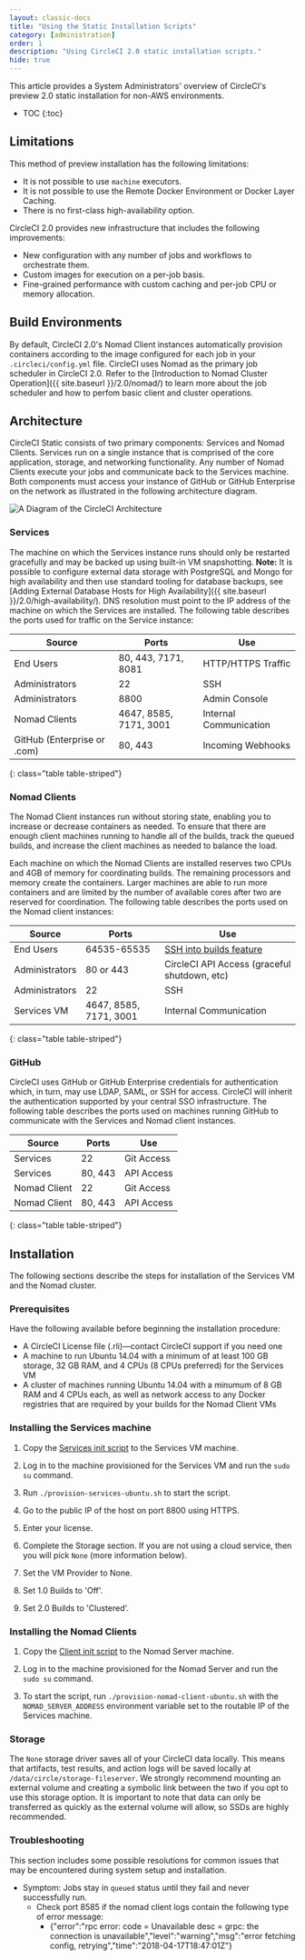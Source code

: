 ```yaml
---
layout: classic-docs
title: "Using the Static Installation Scripts"
category: [administration]
order: 1
description: "Using CircleCI 2.0 static installation scripts."
hide: true
---
```

This article provides a System Administrators' overview of CircleCI's preview 2.0 static installation for non-AWS environments.

* TOC
{:toc}


## Limitations 

This method of preview installation has the following limitations:

- It is not possible to use `machine` executors.
- It is not possible to use the Remote Docker Environment or Docker Layer Caching.
- There is no first-class high-availability option.

CircleCI 2.0 provides new infrastructure that includes the following improvements:

* New configuration with any number of jobs and workflows to orchestrate them. 
* Custom images for execution on a per-job basis.
* Fine-grained performance with custom caching and per-job CPU or memory allocation. 

## Build Environments

By default, CircleCI 2.0's Nomad Client instances automatically provision containers according to the image configured for each job in your `.circleci/config.yml` file. CircleCI uses Nomad as the primary job scheduler in CircleCI 2.0. Refer to the [Introduction to Nomad Cluster Operation]({{ site.baseurl }}/2.0/nomad/) to learn more about the job scheduler and how to perfom basic client and cluster operations.

## Architecture

CircleCI Static consists of two primary components: Services and Nomad Clients. Services run on a single instance that is comprised of the core application, storage, and networking functionality. Any number of Nomad Clients execute your jobs and communicate back to the Services machine. Both components must access your instance of GitHub or GitHub Enterprise on the network as illustrated in the following architecture diagram.

![A Diagram of the CircleCI Architecture]({{site.baseurl}}/assets/img/docs/architecture-v1.png)

### Services 

The machine on which the Services instance runs should only be restarted gracefully and may be backed up using built-in VM snapshotting. **Note:** It is possible to configure external data storage with PostgreSQL and Mongo for high availability and then use standard tooling for database backups, see [Adding External Database Hosts for High Availability]({{ site.baseurl }}/2.0/high-availability/). DNS resolution must point to the IP address of the machine on which the Services are installed. The following table describes the ports used for traffic on the Service instance:


| Source                      | Ports                   | Use                    |
|-----------------------------|-------------------------|------------------------|
| End Users                   | 80, 443, 7171, 8081     | HTTP/HTTPS Traffic     |
| Administrators              | 22                      | SSH                    |
| Administrators              | 8800                    | Admin Console          |
| Nomad Clients               | 4647, 8585, 7171, 3001  | Internal Communication |
| GitHub (Enterprise or .com) | 80, 443                 | Incoming Webhooks      |
{: class="table table-striped"}

### Nomad Clients

The Nomad Client instances run without storing state, enabling you to increase or decrease containers as needed. To ensure that there are enough client machines running to handle all of the builds, track the queued builds, and increase the client machines as needed to balance the load.

Each machine on which the Nomad Clients are installed reserves two CPUs and 4GB of memory for coordinating builds. The remaining processors and memory create the containers. Larger machines are able to run more containers and are limited by the number of available cores after two are reserved for coordination. The following table describes the ports used on the Nomad client instances:


| Source                           | Ports                   | Use                                                            |
|----------------------------------|-------------------------|----------------------------------------------------------------|
| End Users                        | 64535-65535             | [SSH into builds feature](https://circleci.com/docs/2.0/ssh-access-jobs/) |
| Administrators                   | 80 or 443               | CircleCI API Access (graceful shutdown, etc)                   |
| Administrators                   | 22                      | SSH                                                            |
| Services VM                      | 4647, 8585, 7171, 3001  | Internal Communication                                         |
{: class="table table-striped"}

### GitHub

CircleCI uses GitHub or GitHub Enterprise credentials for
authentication which, in turn, may use LDAP, SAML, or SSH for access. CircleCI will inherit the authentication supported by your central SSO infrastructure. The following table describes the ports used on machines running GitHub to communicate with the Services and Nomad client instances.


| Source        | Ports   | Use          |
|---------------|---------|--------------|
| Services   | 22      | Git Access   |
| Services   | 80, 443 | API Access   |
| Nomad Client | 22      | Git Access   |
| Nomad Client | 80, 443 | API Access   |
{: class="table table-striped"}


## Installation 

The following sections describe the steps for installation of the Services VM and the Nomad cluster.

### Prerequisites

Have the following available before beginning the installation procedure:

- A CircleCI License file (.rli)—contact CircleCI support if you need one
- A machine to run Ubuntu 14.04 with a minimum of at least 100 GB storage, 32 GB RAM, and 4 CPUs (8 CPUs preferred) for the Services VM
- A cluster of machines running Ubuntu 14.04 with a minumum of 8 GB RAM and 4 CPUs each, as well as network access to any Docker registries that are required by your builds for the Nomad Client VMs

### Installing the Services machine

1. Copy the [Services init script](https://github.com/circleci/server-static-install/blob/master/provision-services-ubuntu.sh) to the Services VM machine.

2. Log in to the machine provisioned for the Services VM and run the `sudo su` command.

3. Run `./provision-services-ubuntu.sh` to start the script. 

4. Go to the public IP of the host on port 8800 using HTTPS.

5. Enter your license.

6. Complete the Storage section. If you are not using a cloud service, then you will pick `None` (more information below).

7. Set the VM Provider to None.

8. Set 1.0 Builds to 'Off'.

9. Set 2.0 Builds to 'Clustered'.

### Installing the Nomad Clients

1. Copy the [Client init script](https://github.com/circleci/server-static-install/blob/master/provision-nomad-client-ubuntu.sh) to the Nomad Server machine.

2. Log in to the machine provisioned for the Nomad Server and run the `sudo su` command.

3. To start the script, run `./provision-nomad-client-ubuntu.sh` with the `NOMAD_SERVER_ADDRESS` environment variable set to the routable IP of the Services machine. 

### Storage

The `None` storage driver saves all of your CircleCI data locally. This means that artifacts, test results, and action logs will be saved locally at `/data/circle/storage-fileserver`. We strongly recommend mounting an external volume and creating a symbolic link between the two if you opt to use this storage option. It is important to note that data can only be transferred as quickly as the external volume will allow, so SSDs are highly recommended.

### Troubleshooting

This section includes some possible resolutions for common issues that may be encountered during system setup and installation.

- Symptom: Jobs stay in `queued` status until they fail and never successfully run.
  - Check port 8585 if the nomad client logs contain the following type of error message:
    - {"error":"rpc error: code = Unavailable desc = grpc: the connection is unavailable","level":"warning","msg":"error fetching config, retrying","time":"2018-04-17T18:47:01Z"}
